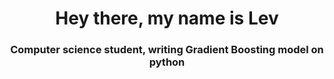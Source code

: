 <h1 align="center">Hey there, my name is Lev</h1>
<h3 align="center">Computer science student, writing Gradient Boosting model on python</h3>
